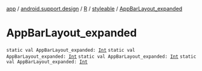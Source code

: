 [app](../../../index.md) / [android.support.design](../../index.md) / [R](../index.md) / [styleable](index.md) / [AppBarLayout_expanded](.)

# AppBarLayout_expanded

`static val AppBarLayout_expanded: `[`Int`](https://kotlinlang.org/api/latest/jvm/stdlib/kotlin/-int/index.html)
`static val AppBarLayout_expanded: `[`Int`](https://kotlinlang.org/api/latest/jvm/stdlib/kotlin/-int/index.html)
`static val AppBarLayout_expanded: `[`Int`](https://kotlinlang.org/api/latest/jvm/stdlib/kotlin/-int/index.html)
`static val AppBarLayout_expanded: `[`Int`](https://kotlinlang.org/api/latest/jvm/stdlib/kotlin/-int/index.html)